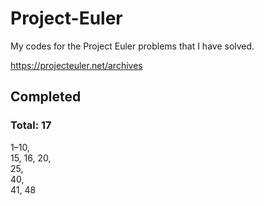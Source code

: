 # Project-Euler

My codes for the Project Euler problems that I have solved.

https://projecteuler.net/archives


## Completed
### Total: 17
1–10,  
15, 16, 20,  
25,  
40,  
41, 48
